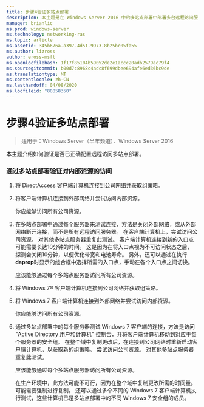 ```yaml
---
title: 步骤4验证多站点部署
description: 本主题是在 Windows Server 2016 中的多站点部署中部署多台远程访问服务器指南的一部分。
manager: brianlic
ms.prod: windows-server
ms.technology: networking-ras
ms.topic: article
ms.assetid: 345b676a-a397-4d51-9973-8b25bc05fa55
ms.author: lizross
author: eross-msft
ms.openlocfilehash: 1f17f85104b59052de2e1accc20adb2579ac79f4
ms.sourcegitcommit: b00d7c8968c4adc8f699dbee694afe6ed36bc9de
ms.translationtype: MT
ms.contentlocale: zh-CN
ms.lasthandoff: 04/08/2020
ms.locfileid: "80858350"
---
```

# <a name="step-4-verify-the-multisite-deployment"></a>步骤4验证多站点部署

>适用于：Windows Server（半年频道）、Windows Server 2016

本主题介绍如何验证是否已正确配置远程访问多站点部署。  
  
### <a name="to-verify-access-to-internal-resources-through-the-multisite-deployment"></a>通过多站点部署验证对内部资源的访问  
  
1.  将 DirectAccess 客户端计算机连接到公司网络并获取组策略。  
  
2.  将客户端计算机连接到外部网络并尝试访问内部资源。  
  
    你应能够访问所有公司资源。  
  
3.  在多站点部署中通过每个服务器来测试连接，方法是关闭外部网络，或从外部网络断开连接，而不是所有远程访问服务器。 在客户端计算机上，尝试访问公司资源。 对其他多站点服务器重复此测试。 客户端计算机连接到新的入口点可能需要长达10分钟的时间。 这是因为在将入口点视为不可访问状态之后，探测会关闭10分钟，以便优化带宽和电池寿命。 另外，还可以通过在执行**daprop**时显示的组合框中选择所需的入口点，手动在各个入口点之间切换。  
  
    应该能够通过每个多站点服务器访问所有公司资源。  
  
4.  将 Windows 7&reg; 客户端计算机连接到公司网络并获取组策略。  
  
5.  将 Windows 7 客户端计算机连接到外部网络并尝试访问内部资源。  
  
    你应能够访问所有公司资源。  
  
6.  通过多站点部署中的每个服务器测试 Windows 7 客户端的连接，方法是访问 "Active Directory 用户和计算机" 控制台，并将客户端计算机移动到对应于每个服务器的安全组。 在整个域中复制更改后，在连接到公司网络时重新启动客户端计算机，以获取新的组策略。 尝试访问公司资源。 对其他多站点服务器重复此测试。  
  
    应该能够通过每个多站点服务器访问所有公司资源。  
  
    在生产环境中，此方法可能不可行，因为在整个域中复制更改所需的时间量。 可能需要强制进行复制。 还可以通过多个不同的 Windows 7 客户端计算机执行测试，这些计算机已是多站点部署中的不同 Windows 7 安全组的成员。  
  


